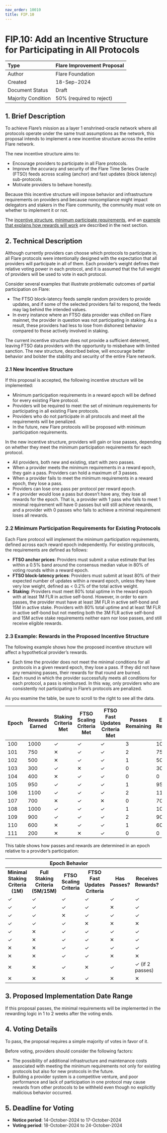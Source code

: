 ```yaml
---
nav_order: 10010
title: FIP.10
---
```


# FIP.10: Add an Incentive Structure for Participating in All Protocols

| Type               | Flare Improvement Proposal |
| :----------------- | :------------------------- |
| Author             | Flare Foundation           |
| Created            | 18-Sep-2024                |
| Document Status    | Draft                      |
| Majority Condition | 50% (required to reject)   |

## 1. Brief Description

To achieve Flare’s mission as a layer 1 enshrined-oracle network where all protocols operate under the same trust assumptions as the network, this proposal intends to implement a new incentive structure across the entire Flare network.

The new incentive structure aims to:

* Encourage providers to participate in all Flare protocols.
* Improve the accuracy and security of the Flare Time Series Oracle (FTSO) feeds across scaling (anchor) and fast updates (block latency) sub-protocols.
* Motivate providers to behave honestly.

Because this incentive structure will impose behavior and infrastructure requirements on providers and because noncompliance might impact delegators and stakers in the Flare community, the community must vote on whether to implement it or not.

The [incentive structure](#21-new-incentive-structure), [minimum participate requirements](#22-minimum-participation-requirements-for-existing-protocols), and an [example that explains how rewards will work](#23-example-rewards-in-the-proposed-incentive-structure) are described in the next section.

## 2. Technical Description

Although currently providers can choose which protocols to participate in, all Flare protocols were intentionally designed with the expectation that all providers will participate in all of them. 
Each provider’s weight defines their relative voting power in each protocol, and it is assumed that the full weight of providers will be used to vote in each protocol.

Consider several examples that illustrate problematic outcomes of partial participation on Flare:

* The FTSO block-latency feeds sample random providers to provide updates, and if some of the selected providers fail to respond, the feeds may lag behind the intended values.
* In every instance where an FTSO data provider was chilled on Flare mainnet, the provider in question was not participating in staking. As a result, these providers had less to lose from dishonest behavior compared to those actively involved in staking.

The current incentive structure does not provide a sufficient deterrent, leaving FTSO data providers with the opportunity to misbehave with limited sanction. The new structure, described below, will encourage better behavior and bolster the stability and security of the entire Flare network.

### 2.1 New Incentive Structure

If this proposal is accepted, the following incentive structure will be implemented:

* Minimum participation requirements in a reward epoch will be defined for every existing Flare protocol.
* Providers will be required to meet the set of minimum requirements for participating in all existing Flare protocols.
* Providers who do not participate in all protocols and meet all the requirements will be penalized.
* In the future, new Flare protocols will be proposed with minimum participation requirements.

In the new incentive structure, providers will gain or lose passes, depending on whether they meet the minimum participation requirements for each protocol.

* All providers, both new and existing, start with zero passes.
* When a provider meets the minimum requirements in a reward epoch, they gain a pass. Providers can hold a maximum of 3 passes.
* When a provider fails to meet the minimum requirements in a reward epoch, they lose a pass.
* Providers can lose one pass per protocol per reward epoch.
* If a provider would lose a pass but doesn’t have any, they lose all rewards for the epoch. 
That is, a provider with 1 pass who fails to meet 1 minimal requirement will have 0 passes but will still achieve rewards, and a provider with 0 passes who fails to achieve a minimal requirement loses all rewards.


### 2.2 Minimum Participation Requirements for Existing Protocols

Each Flare protocol will implement the minimum participation requirements, defined across each reward epoch independently. 
For existing protocols, the requirements are defined as follows:

* **FTSO anchor prices**: Providers must submit a value estimate that lies within a 0.5% band around the consensus median value in 80% of voting rounds within a reward epoch.
* **FTSO block-latency prices**: Providers must submit at least 80% of their expected number of updates within a reward epoch, unless they have very low weight, defined as < 0.2% of the total active weight.
* **Staking**: Providers must meet 80% total uptime in the reward epoch with at least 1M FLR in active self-bond. 
However, in order to earn passes, the provider must have at least 3M FLR in active self-bond and 15M in active stake. 
Providers with 80% total uptime and at least 1M FLR in active self-bond but not meeting both the 3M FLR active self-bond and 15M active stake requirements neither earn nor lose passes, and still receive eligible rewards.


### 2.3 Example: Rewards in the Proposed Incentive Structure

The following example shows how the proposed incentive structure will affect a hypothetical provider’s rewards.

* Each time the provider does not meet the minimal conditions for all protocols in a given reward epoch, they lose a pass. 
If they did not have any remaining passes, their rewards for that round are burned.
* Each round in which the provider successfully meets all conditions for each protocol, a pass is reimbursed. 
In this way, only providers who are consistently not participating in Flare’s protocols are penalized.

As you examine the table, be sure to scroll to the right to see all the data.

| Epoch | Rewards Earned | Staking Criteria Met | FTSO Scaling Criteria Met | FTSO Fast Updates Criteria Met | Passes Remaining | Epoch Rewards | Total Rewards (New) | Total Rewards (Old) |
|-------|----------------|----------------------|---------------------------|--------------------------------|------------------|---------------|---------------------|---------------------|
| 100   | 1000           | &#x2713;             | &#x2713;                  | &#x2713;                       | 3                | 1000          | 1000                | 1000                |
| 101   | 750            | &#x2715;             | &#x2713;                  | &#x2713;                       | 2                | 750           | 1750                | 1750                |
| 102   | 500            | &#x2715;             | &#x2713;                  | &#x2713;                       | 1                | 500           | 2250                | 2250                |
| 103   | 300            | &#x2713;             | &#x2715;                  | &#x2713;                       | 0                | 300           | 2550                | 2550                |
| 104   | 400            | &#x2715;             | &#x2713;                  | &#x2713;                       | 0                | 0             | 2550                | 2950                |
| 105   | 950            | &#x2713;             | &#x2713;                  | &#x2713;                       | 1                | 950           | 3500                | 3900                |
| 106   | 1100           | &#x2713;             | &#x2713;                  | &#x2713;                       | 2                | 1100          | 4600                | 5000                |
| 107   | 700            | &#x2715;             | &#x2713;                  | &#x2715;                       | 0                | 700           | 5300                | 5700                |
| 108   | 1000           | &#x2713;             | &#x2713;                  | &#x2713;                       | 1                | 1000          | 6300                | 6700                |
| 109   | 900            | &#x2713;             | &#x2713;                  | &#x2713;                       | 2                | 900           | 7200                | 7600                |
| 110   | 600            | &#x2715;             | &#x2713;                  | &#x2713;                       | 1                | 600           | 7800                | 8400                |
| 111   | 200            | &#x2715;             | &#x2715;                  | &#x2713;                       | 0                | 0             | 7800                | 8600                |

This table shows how passes and rewards are determined in an epoch relative to a provider’s participation:

<table>
  <tr>
    <th colspan="5" scope="colgroup">Epoch Behavior</th>
    <th colspan="3" scope="colgroup">Result</th>
  </tr>
  <tr>
    <th scope="col">Minimal Staking Criteria (1M)</th>
    <th scope="col">Full Staking Criteria (5M/15M)</th>
    <th scope="col">FTSO Scaling Criteria</th>
    <th scope="col">FTSO Fast Updates Criteria</th>
    <th scope="col">Has Passes?</th>
    <th scope="col">Receives Rewards?</th>
    <th scope="col">Loses Pass?</th>
    <th scope="col">Recovers Pass? (Max is 3)</th>
  </tr>
  <tr>
    <td>&#x2713;</td>
    <td>&#x2713;</td>
    <td>&#x2713;</td>
    <td>&#x2713;</td>
    <td>&#x2713;</td>
    <td>&#x2713;</td>
    <td>&#x2715;</td>
    <td>&#x2713;</td>
  </tr>
  <tr>
    <td>&#x2713;</td>
    <td>&#x2713;</td>
    <td>&#x2713;</td>
    <td>&#x2713;</td>
    <td>&#x2715;</td>
    <td>&#x2713;</td>
    <td>&#x2715;</td>
    <td>&#x2713;</td>
  </tr>
  <tr>
    <td>&#x2713;</td>
    <td>&#x2713;</td>
    <td>&#x2715;</td>
    <td>&#x2713;</td>
    <td>&#x2713;</td>
    <td>&#x2713;</td>
    <td>1</td>
    <td>&#x2715;</td>
  </tr>
  <tr>
    <td>&#x2713;</td>
    <td>&#x2713;</td>
    <td>&#x2713;</td>
    <td>&#x2715;</td>
    <td>&#x2715;</td>
    <td>&#x2715;</td>
    <td>&#x2715;</td>
    <td>&#x2715;</td>
  </tr>
  <tr>
    <td>&#x2713;</td>
    <td>&#x2715;</td>
    <td>&#x2713;</td>
    <td>&#x2713;</td>
    <td>&#x2713;</td>
    <td>&#x2713;</td>
    <td>&#x2715;</td>
    <td>&#x2715;</td>
  </tr>
  <tr>
    <td>&#x2713;</td>
    <td>&#x2715;</td>
    <td>&#x2713;</td>
    <td>&#x2713;</td>
    <td>&#x2715;</td>
    <td>&#x2713;</td>
    <td>&#x2715;</td>
    <td>&#x2715;</td>
  </tr>
  <tr>
    <td>&#x2715;</td>
    <td>&#x2715;</td>
    <td>&#x2713;</td>
    <td>&#x2713;</td>
    <td>&#x2713;</td>
    <td>&#x2713;</td>
    <td>1</td>
    <td>&#x2715;</td>
  </tr>
  <tr>
    <td>&#x2715;</td>
    <td>&#x2715;</td>
    <td>&#x2713;</td>
    <td>&#x2713;</td>
    <td>&#x2715;</td>
    <td>&#x2715;</td>
    <td>&#x2715;</td>
    <td>&#x2715;</td>
  </tr>
  <tr>
    <td>&#x2715;</td>
    <td>&#x2715;</td>
    <td>&#x2713;</td>
    <td>&#x2715;</td>
    <td>&#x2713;</td>
    <td>&#x2713; (if 2 passes)</td>
    <td>2</td>
    <td>&#x2715;</td>
  </tr>
  <tr>
    <td>&#x2715;</td>
    <td>&#x2715;</td>
    <td>&#x2715;</td>
    <td>&#x2713;</td>
    <td>&#x2715;</td>
    <td>&#x2715;</td>
    <td>&#x2715;</td>
    <td>&#x2715;</td>
  </tr>
</table>

## 3. Proposed Implementation Date Range

If this proposal passes, the minimal requirements will be implemented in the rewarding logic in 1 to 2 weeks after the voting ends.


## 4. Voting Details

To pass, the proposal requires a simple majority of votes in favor of it.

Before voting, providers should consider the following factors:

* The possibility of additional infrastructure and maintenance costs associated with meeting the minimum requirements not only for existing protocols but also for new protocols in the future.
* Building a provider system is a competitive venture, and poor performance and lack of participation in one protocol may cause rewards from other protocols to be withheld even though no explicitly malicious behavior occurred.

## 5. Deadline for Voting

* **Notice period**: 14-October-2024 to 17-October-2024
* **Voting period**: 18-October-2024 to 24-October-2024
